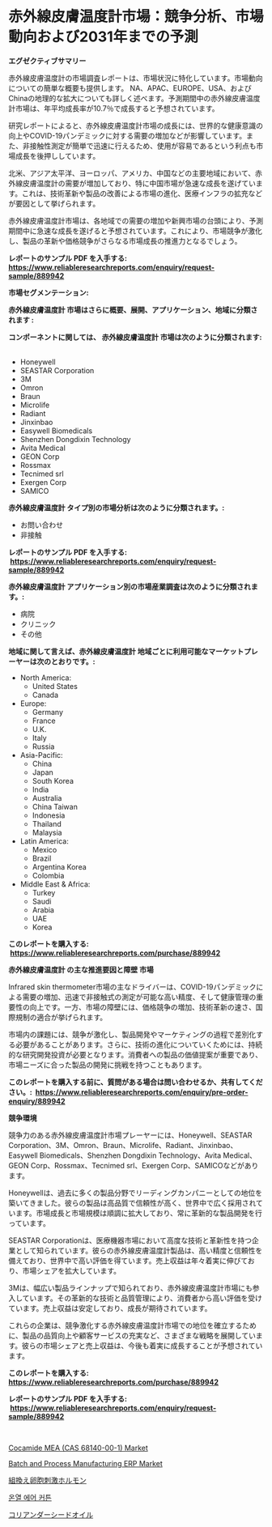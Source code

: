 <p><h1>赤外線皮膚温度計市場：競争分析、市場動向および2031年までの予測</h1></p><p><strong>エグゼクティブサマリー</strong></p>
<p><p>赤外線皮膚温度計の市場調査レポートは、市場状況に特化しています。市場動向についての簡単な概要も提供します。 NA、APAC、EUROPE、USA、およびChinaの地理的な拡大についても詳しく述べます。予測期間中の赤外線皮膚温度計市場は、年平均成長率が10.7％で成長すると予想されています。</p><p>研究レポートによると、赤外線皮膚温度計市場の成長には、世界的な健康意識の向上やCOVID-19パンデミックに対する需要の増加などが影響しています。また、非接触性測定が簡単で迅速に行えるため、使用が容易であるという利点も市場成長を後押ししています。</p><p>北米、アジア太平洋、ヨーロッパ、アメリカ、中国などの主要地域において、赤外線皮膚温度計の需要が増加しており、特に中国市場が急速な成長を遂げています。これは、技術革新や製品の改善による市場の進化、医療インフラの拡充などが要因として挙げられます。</p><p>赤外線皮膚温度計市場は、各地域での需要の増加や新興市場の台頭により、予測期間中に急速な成長を遂げると予想されています。これにより、市場競争が激化し、製品の革新や価格競争がさらなる市場成長の推進力となるでしょう。</p></p>
<p><strong>レポートのサンプル PDF を入手する: <a href="https://www.reliableresearchreports.com/enquiry/request-sample/889942">https://www.reliableresearchreports.com/enquiry/request-sample/889942</a></strong></p>
<p><strong>市場セグメンテーション:</strong></p>
<p><strong> 赤外線皮膚温度計 市場はさらに概要、展開、アプリケーション、地域に分類されます :</strong></p>
<p><strong>コンポーネントに関しては、 赤外線皮膚温度計 市場は次のように分類されます: &nbsp;</strong></p>
<p><ul><li>Honeywell</li><li>SEASTAR Corporation</li><li>3M</li><li>Omron</li><li>Braun</li><li>Microlife</li><li>Radiant</li><li>Jinxinbao</li><li>Easywell Biomedicals</li><li>Shenzhen Dongdixin Technology</li><li>Avita Medical</li><li>GEON Corp</li><li>Rossmax</li><li>Tecnimed srl</li><li>Exergen Corp</li><li>SAMICO</li></ul></p>
<p><strong> 赤外線皮膚温度計 タイプ別の市場分析は次のように分類されます。:</strong></p>
<p><ul><li>お問い合わせ</li><li>非接触</li></ul></p>
<p><strong>レポートのサンプル PDF を入手する: &nbsp;<a href="https://www.reliableresearchreports.com/enquiry/request-sample/889942">https://www.reliableresearchreports.com/enquiry/request-sample/889942</a></strong></p>
<p><strong> 赤外線皮膚温度計 アプリケーション別の市場産業調査は次のように分類されます。:</strong></p>
<p><ul><li>病院</li><li>クリニック</li><li>その他</li></ul></p>
<p><strong>地域に関して言えば、赤外線皮膚温度計 地域ごとに利用可能なマーケットプレーヤーは次のとおりです。:</strong></p>
<p><ul>
    <li>
        North America:
        <ul>
            <li>United States</li>
            <li>Canada</li>
        </ul>
    </li>
    <li>
        Europe:
        <ul>
            <li>Germany</li>
            <li>France</li>
            <li>U.K.</li>
            <li>Italy</li>
            <li>Russia</li>
        </ul>
    </li>
    <li>
        Asia-Pacific:
        <ul>
            <li>China</li>
            <li>Japan</li>
            <li>South Korea</li>
            <li>India</li>
            <li>Australia</li>
            <li>China Taiwan</li>
            <li>Indonesia</li>
            <li>Thailand</li>
            <li>Malaysia</li>
        </ul>
    </li>
    <li>
        Latin America:
        <ul>
            <li>Mexico</li>
            <li>Brazil</li>
            <li>Argentina Korea</li>
            <li>Colombia</li>
        </ul>
    </li>
    <li>
        Middle East & Africa:
        <ul>
            <li>Turkey</li>
            <li>Saudi</li>
            <li>Arabia</li>
            <li>UAE</li>
            <li>Korea</li>
        </ul>
    </li>
    </ul></p>
<p><strong>このレポートを購入する: &nbsp;<a href="https://www.reliableresearchreports.com/purchase/889942">https://www.reliableresearchreports.com/purchase/889942</a></strong></p>
<p><strong>赤外線皮膚温度計 の主な推進要因と障壁 市場</strong></p>
<p><p>Infrared skin thermometer市場の主なドライバーは、COVID-19パンデミックによる需要の増加、迅速で非接触式の測定が可能な高い精度、そして健康管理の重要性の向上です。一方、市場の障壁には、価格競争の増加、技術革新の速さ、国際規制の適合が挙げられます。</p><p>市場内の課題には、競争が激化し、製品開発やマーケティングの過程で差別化する必要があることがあります。さらに、技術の進化についていくためには、持続的な研究開発投資が必要となります。消費者への製品の価値提案が重要であり、市場ニーズに合った製品の開発に挑戦を持つこともあります。</p></p>
<p><strong>このレポートを購入する前に、質問がある場合は問い合わせるか、共有してください。:&nbsp; <a href="https://www.reliableresearchreports.com/enquiry/pre-order-enquiry/889942">https://www.reliableresearchreports.com/enquiry/pre-order-enquiry/889942</a></strong></p>
<p><strong>競争環境</strong></p>
<p><p>競争力のある赤外線皮膚温度計市場プレーヤーには、Honeywell、SEASTAR Corporation、3M、Omron、Braun、Microlife、Radiant、Jinxinbao、Easywell Biomedicals、Shenzhen Dongdixin Technology、Avita Medical、GEON Corp、Rossmax、Tecnimed srl、Exergen Corp、SAMICOなどがあります。</p><p>Honeywellは、過去に多くの製品分野でリーディングカンパニーとしての地位を築いてきました。彼らの製品は高品質で信頼性が高く、世界中で広く採用されています。市場成長と市場規模は順調に拡大しており、常に革新的な製品開発を行っています。</p><p>SEASTAR Corporationは、医療機器市場において高度な技術と革新性を持つ企業として知られています。彼らの赤外線皮膚温度計製品は、高い精度と信頼性を備えており、世界中で高い評価を得ています。売上収益は年々着実に伸びており、市場シェアを拡大しています。</p><p>3Mは、幅広い製品ラインナップで知られており、赤外線皮膚温度計市場にも参入しています。その革新的な技術と品質管理により、消費者から高い評価を受けています。売上収益は安定しており、成長が期待されています。</p><p>これらの企業は、競争激化する赤外線皮膚温度計市場での地位を確立するために、製品の品質向上や顧客サービスの充実など、さまざまな戦略を展開しています。彼らの市場シェアと売上収益は、今後も着実に成長することが予想されています。</p></p>
<p><strong>このレポートを購入する: &nbsp; <a href="https://www.reliableresearchreports.com/purchase/889942">https://www.reliableresearchreports.com/purchase/889942</a></strong></p>
<p><strong>レポートのサンプル PDF を入手する: &nbsp;<a href="https://www.reliableresearchreports.com/enquiry/request-sample/889942">https://www.reliableresearchreports.com/enquiry/request-sample/889942</a></strong><strong></strong></p>
<p>&nbsp;</p>
<p><p><a href="https://issuu.com/reportprime-2/docs/cocamide-mea-cas-68140-00-1-market-size-2030.pptx">Cocamide MEA (CAS 68140-00-1) Market</a></p><p><a href="https://natural-crush-b99.notion.site/Batch-and-Process-Manufacturing-ERP-Market-Provides-a-Comprehensive-Analysis-Including-a-Macro-Overv-0f4d85231697452b9f04b0101e3c05ec">Batch and Process Manufacturing ERP Market</a></p><p><a href="https://medium.com/@briaabshire64/%E5%86%8D%E7%B5%84%E3%81%BF%E5%90%88%E3%82%8F%E3%81%9B%E3%83%9B%E3%83%AB%E3%83%A2%E3%83%B3%E5%B8%82%E5%A0%B4%E3%81%AE%E8%A6%8F%E6%A8%A1-%E5%B8%82%E5%A0%B4%E5%8B%95%E5%90%91%E3%81%A8%E5%B8%82%E5%A0%B4%E4%BA%88%E6%B8%AC-2024%E5%B9%B4%E3%81%8B%E3%82%892031%E5%B9%B4%E3%81%BE%E3%81%A7-ba4cbc817e47">組換え卵胞刺激ホルモン</a></p><p><a href="https://medium.com/@jackiefauhey9089475/%EC%97%B4%ED%99%94%EB%A1%9C%EC%9A%B4-%EC%97%90%EC%96%B4-%EC%BB%A4%ED%8A%BC-%EC%8B%9C%EC%9E%A5-%EC%9C%A0%ED%98%95-%EC%9D%91%EC%9A%A9-%EB%B0%8F-%EC%A7%80%EB%A6%AC%EC%97%90-%EB%8C%80%ED%95%9C-%ED%8F%AC%EA%B4%84%EC%A0%81%EC%9D%B8-%ED%8F%89%EA%B0%80-bece62a73516">온열 에어 커튼</a></p><p><a href="https://medium.com/@briaabshire64/%E3%82%B3%E3%83%AA%E3%82%A2%E3%83%B3%E3%83%80%E3%83%BC%E3%82%B7%E3%83%BC%E3%83%89%E3%82%AA%E3%82%A4%E3%83%AB%E5%B8%82%E5%A0%B4%E3%81%AE%E3%83%88%E3%83%AC%E3%83%B3%E3%83%89%E3%81%A8%E5%B8%82%E5%A0%B4%E5%88%86%E6%9E%90%E3%81%AF-2024%E5%B9%B4%E3%81%8B%E3%82%892031%E5%B9%B4%E3%81%BE%E3%81%A7%E3%81%AE%E6%9C%9F%E9%96%93%E3%81%AB%E4%BA%88%E6%B8%AC%E3%81%95%E3%82%8C%E3%81%A6%E3%81%84%E3%81%BE%E3%81%99-0e7ca2d98fe5">コリアンダーシードオイル</a></p></p>
